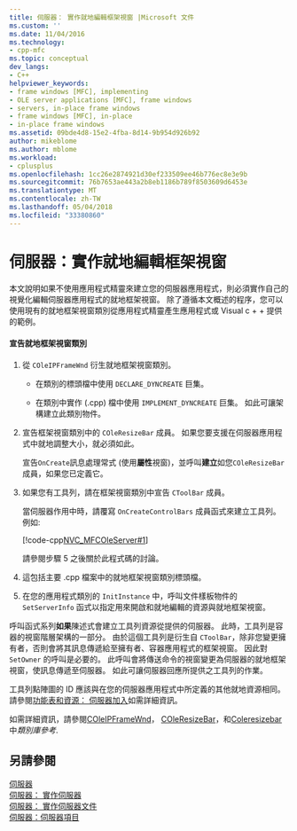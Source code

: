 ```yaml
---
title: 伺服器： 實作就地編輯框架視窗 |Microsoft 文件
ms.custom: ''
ms.date: 11/04/2016
ms.technology:
- cpp-mfc
ms.topic: conceptual
dev_langs:
- C++
helpviewer_keywords:
- frame windows [MFC], implementing
- OLE server applications [MFC], frame windows
- servers, in-place frame windows
- frame windows [MFC], in-place
- in-place frame windows
ms.assetid: 09bde4d8-15e2-4fba-8d14-9b954d926b92
author: mikeblome
ms.author: mblome
ms.workload:
- cplusplus
ms.openlocfilehash: 1cc26e2874921d30ef233509ee46b776ec8e3e9b
ms.sourcegitcommit: 76b7653ae443a2b8eb1186b789f8503609d6453e
ms.translationtype: MT
ms.contentlocale: zh-TW
ms.lasthandoff: 05/04/2018
ms.locfileid: "33380860"
---
```

# <a name="servers-implementing-in-place-frame-windows"></a>伺服器：實作就地編輯框架視窗
本文說明如果不使用應用程式精靈來建立您的伺服器應用程式，則必須實作自己的視覺化編輯伺服器應用程式的就地框架視窗。 除了遵循本文概述的程序，您可以使用現有的就地框架視窗類別從應用程式精靈產生應用程式或 Visual c + + 提供的範例。  
  
#### <a name="to-declare-an-in-place-frame-window-class"></a>宣告就地框架視窗類別  
  
1.  從 `COleIPFrameWnd` 衍生就地框架視窗類別。  
  
    -   在類別的標頭檔中使用 `DECLARE_DYNCREATE` 巨集。  
  
    -   在類別中實作 (.cpp) 檔中使用 `IMPLEMENT_DYNCREATE` 巨集。 如此可讓架構建立此類別物件。  
  
2.  宣告框架視窗類別中的 `COleResizeBar` 成員。 如果您要支援在伺服器應用程式中就地調整大小，就必須如此。  
  
     宣告`OnCreate`訊息處理常式 (使用**屬性**視窗)，並呼叫**建立**如您`COleResizeBar`成員，如果您已定義它。  
  
3.  如果您有工具列，請在框架視窗類別中宣告 `CToolBar` 成員。  
  
     當伺服器作用中時，請覆寫 `OnCreateControlBars` 成員函式來建立工具列。 例如:   
  
     [!code-cpp[NVC_MFCOleServer#1](../mfc/codesnippet/cpp/servers-implementing-in-place-frame-windows_1.cpp)]  
  
     請參閱步驟 5 之後關於此程式碼的討論。  
  
4.  這包括主要 .cpp 檔案中的就地框架視窗類別標頭檔。  
  
5.  在您的應用程式類別的 `InitInstance` 中，呼叫文件樣板物件的 `SetServerInfo` 函式以指定用來開啟和就地編輯的資源與就地框架視窗。  
  
 呼叫函式系列**如果**陳述式會建立工具列資源從提供的伺服器。 此時，工具列是容器的視窗階層架構的一部分。 由於這個工具列是衍生自 `CToolBar`，除非您變更擁有者，否則會將其訊息傳遞給至擁有者、容器應用程式的框架視窗。 因此對 `SetOwner` 的呼叫是必要的。 此呼叫會將傳送命令的視窗變更為伺服器的就地框架視窗，使訊息傳遞至伺服器。 如此可讓伺服器回應所提供之工具列的作業。  
  
 工具列點陣圖的 ID 應該與在您的伺服器應用程式中所定義的其他就地資源相同。 請參閱[功能表和資源： 伺服器加入](../mfc/menus-and-resources-server-additions.md)如需詳細資訊。  
  
 如需詳細資訊，請參閱[COleIPFrameWnd](../mfc/reference/coleipframewnd-class.md)， [COleResizeBar](../mfc/reference/coleresizebar-class.md)，和[Coleresizebar](../mfc/reference/cdoctemplate-class.md#setserverinfo)中*類別庫參考*.  
  
## <a name="see-also"></a>另請參閱  
 [伺服器](../mfc/servers.md)   
 [伺服器： 實作伺服器](../mfc/servers-implementing-a-server.md)   
 [伺服器： 實作伺服器文件](../mfc/servers-implementing-server-documents.md)   
 [伺服器：伺服器項目](../mfc/servers-server-items.md)

